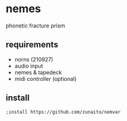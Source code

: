 # nemes
phonetic fracture prism

## requirements
- norns (210927)
- audio input
- nemes & tapedeck
- midi controller (optional)

## install
`;install https://github.com/zunaito/nemvar`

